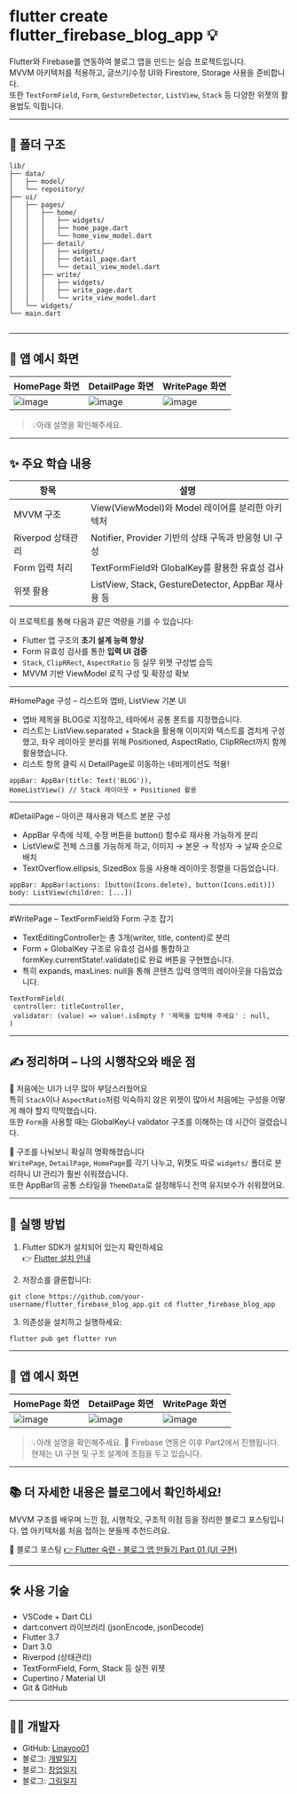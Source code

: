 # flutter create flutter_firebase_blog_app 💡

Flutter와 Firebase를 연동하여 블로그 앱을 만드는 실습 프로젝트입니다.  
MVVM 아키텍처를 적용하고, 글쓰기/수정 UI와 Firestore, Storage 사용을 준비합니다.  
또한 `TextFormField`, `Form`, `GestureDetector`, `ListView`, `Stack` 등 다양한 위젯의 활용법도 익힙니다.

---

## 📁 폴더 구조

```
lib/
├── data/
│   ├── model/
│   └── repository/
├── ui/
│   ├── pages/
│   │   ├── home/
│   │   │   ├── widgets/
│   │   │   ├── home_page.dart
│   │   │   └── home_view_model.dart
│   │   ├── detail/
│   │   │   ├── widgets/
│   │   │   ├── detail_page.dart
│   │   │   └── detail_view_model.dart
│   │   ├── write/
│   │   │   ├── widgets/
│   │   │   ├── write_page.dart
│   │   │   └── write_view_model.dart
│   └── widgets/
└── main.dart


 ```
 
 

---

## 📸 앱 예시 화면

| HomePage 화면 | DetailPage 화면 | WritePage 화면 |
|---------------|-----------------|----------------|
| ![image](https://github.com/user-attachments/assets/a487f408-d7db-494a-8e45-b554982e95db)| ![image](https://github.com/user-attachments/assets/5d2ae152-02dd-4689-be98-00d3169650b1) | ![image](https://github.com/user-attachments/assets/a700b97c-0689-4653-8ddc-76856296ae2c) |

> 💡아래 설명을 확인해주세요.

---

## ✨ 주요 학습 내용


| 항목            | 설명 |
|-----------------|------|
| MVVM 구조        | View(ViewModel)와 Model 레이어를 분리한 아키텍처 |
| Riverpod 상태관리 | Notifier, Provider 기반의 상태 구독과 반응형 UI 구성 |
| Form 입력 처리    | TextFormField와 GlobalKey를 활용한 유효성 검사 |
| 위젯 활용        | ListView, Stack, GestureDetector, AppBar 재사용 등 |

이 프로젝트를 통해 다음과 같은 역량을 기를 수 있습니다:

- Flutter 앱 구조의 **초기 설계 능력 향상**
- Form 유효성 검사를 통한 **입력 UI 검증**
- `Stack`, `ClipRRect`, `AspectRatio` 등 실무 위젯 구성법 습득
- MVVM 기반 ViewModel 로직 구성 및 확장성 확보

---
#HomePage 구성 – 리스트와 앱바, ListView 기본 UI
- 앱바 제목을 BLOG로 지정하고, 테마에서 공통 폰트를 지정했습니다.
- 리스트는 ListView.separated + Stack을 활용해 이미지와 텍스트를 겹치게 구성했고,
  좌우 레이아웃 분리를 위해 Positioned, AspectRatio, ClipRRect까지 함께 활용했습니다.
- 리스트 항목 클릭 시 DetailPage로 이동하는 네비게이션도 적용!

 ```
appBar: AppBar(title: Text('BLOG')),
HomeListView() // Stack 레이아웃 + Positioned 활용

 ```
---
#DetailPage – 아이콘 재사용과 텍스트 본문 구성
- AppBar 우측에 삭제, 수정 버튼을 button() 함수로 재사용 가능하게 분리
- ListView로 전체 스크롤 가능하게 하고, 이미지 → 본문 → 작성자 → 날짜 순으로 배치
- TextOverflow.ellipsis, SizedBox 등을 사용해 레이아웃 정렬을 다듬었습니다.
 ```
appBar: AppBar(actions: [button(Icons.delete), button(Icons.edit)])
body: ListView(children: [...])

 ```

---
#WritePage – TextFormField와 Form 구조 잡기
- TextEditingController는 총 3개(writer, title, content)로 분리
- Form + GlobalKey<FormState> 구조로 유효성 검사를 통합하고
  formKey.currentState!.validate()로 완료 버튼을 구현했습니다.
- 특히 expands, maxLines: null을 통해 콘텐츠 입력 영역의 레이아웃을 다듬었습니다.
 ```
TextFormField(
  controller: titleController,
  validator: (value) => value!.isEmpty ? '제목을 입력해 주세요' : null,
)

 ```
  
---

## ✍ 정리하며 – 나의 시행착오와 배운 점
🔸 처음에는 UI가 너무 많아 부담스러웠어요  
특히 `Stack`이나 `AspectRatio`처럼 익숙하지 않은 위젯이 많아서 처음에는 구성을 어떻게 해야 할지 막막했습니다.  
또한 `Form`을 사용할 때는 GlobalKey나 validator 구조를 이해하는 데 시간이 걸렸습니다.

🔸 구조를 나눠보니 확실히 명확해졌습니다  
`WritePage`, `DetailPage`, `HomePage`를 각기 나누고, 위젯도 따로 `widgets/` 폴더로 분리하니 UI 관리가 훨씬 쉬워졌습니다.  
또한 AppBar의 공통 스타일을 `ThemeData`로 설정해두니 전역 유지보수가 쉬워졌어요.

---


## 🚀 실행 방법
1. Flutter SDK가 설치되어 있는지 확인하세요  
   👉 [Flutter 설치 안내](https://docs.flutter.dev/get-started/install)

2. 저장소를 클론합니다:

```
git clone https://github.com/your-username/flutter_firebase_blog_app.git cd flutter_firebase_blog_app

 ```
3. 의존성을 설치하고 실행하세요:
```
flutter pub get flutter run
```
   
 ---
## 📸 앱 예시 화면

| HomePage 화면 | DetailPage 화면 | WritePage 화면 |
|---------------|-----------------|----------------|
| ![image](https://github.com/user-attachments/assets/a487f408-d7db-494a-8e45-b554982e95db)| ![image](https://github.com/user-attachments/assets/5d2ae152-02dd-4689-be98-00d3169650b1) | ![image](https://github.com/user-attachments/assets/a700b97c-0689-4653-8ddc-76856296ae2c) |

> 💡아래 설명을 확인해주세요.
> 📌 Firebase 연동은 이후 Part2에서 진행됩니다.  
> 현재는 UI 구현 및 구조 설계에 초점을 두고 있습니다.
 ---

 ## 📚 더 자세한 내용은 블로그에서 확인하세요!
MVVM 구조를 배우며 느낀 점, 시행착오, 구조적 이점 등을 정리한 블로그 포스팅입니다.
앱 아키텍처를 처음 접하는 분들께 추천드려요.

🔗 블로그 포스팅
[👉 Flutter 숙련 - 블로그 앱 만들기 Part 01 (UI 구현)](https://grmeems.tistory.com/entry/Flutter-%EC%88%99%EB%A0%A8-TIL-%EB%B8%94%EB%A1%9C%EA%B7%B8-%EC%95%B1-%EB%A7%8C%EB%93%A4%EA%B8%B0-Firebase-%EC%97%B0%EB%8F%99-MVVM-%EA%B5%AC%EC%A1%B0-UI-%EA%B5%AC%EC%84%B1%EA%B9%8C%EC%A7%80%EC%98%88%EC%8B%9C-%ED%8C%8C%EC%9D%BC-%EC%A0%9C%EA%B3%B5)


 ---

 
 ## 🛠 사용 기술
 
 - VSCode + Dart CLI
 - dart:convert 라이브러리 (jsonEncode, jsonDecode)
- Flutter 3.7
- Dart 3.0
- Riverpod (상태관리)
- TextFormField, Form, Stack 등 실전 위젯
- Cupertino / Material UI
- Git & GitHub

 
 ---
 
 ## 👨‍💻 개발자
 - GitHub: [Linayoo01](https://github.com/Linayoo01)
 - 블로그: [개발일지](https://grmeems.tistory.com/)
 - 블로그: [창업일지](https://happy-lily.tistory.com/)
 - 블로그: [그림일지](https://greems.tistory.com/)
